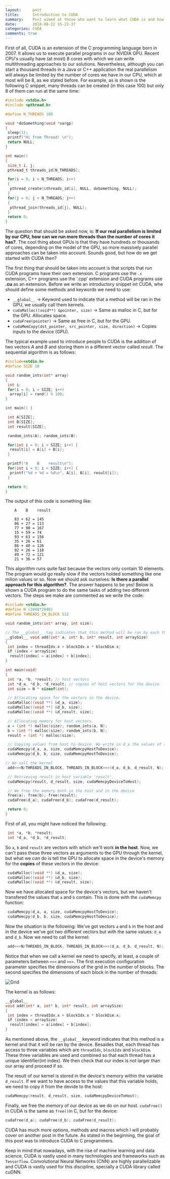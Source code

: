 ```yaml
---
layout:     post
title:      Introduction to CUDA
summary:    Post aimed at those who want to learn what CUDA is and how it works.
date:       2018-08-22 15-23-37
categories: CUDA
comments: true
---
```


First of all, CUDA is an extension of the C programming language born in 2007. It allows us to execute parallel
programs in our NVIDIA GPU. Recent CPU's usually have (at most) 8 cores with which we can write multithreading
approaches to our solutions. Nevertheless, although you can start a thousand threads in a Java or C++ application
the real parallelism will always be limited by the number of cores we have in our CPU, which at most will be 8, as
we stated before. For example, as is shown is the following C snippet, many threads can be created (in this case 100)
but only 8 of them can run at the same time:

```c
#include <stdio.h>
#include <pthread.h>

#define N_THREADS 100

void *doSomething(void *vargp)
{
 sleep(1);
 printf("Hi from Thread! \n");
 return NULL;
}

int main()
{
 size_t i, j;
 pthread_t threads_id[N_THREADS];

 for(i = 0; i < N_THREADS; i++)
 {
  pthread_create(&threads_id[i], NULL, doSomething, NULL);
 }
 for(j = 0; j < N_THREADS; j++)
 {
  pthread_join(threads_id[j], NULL);
 }
 return 0;
}
```

The question that should be asked now, is: **If our real parallelism is limited by our CPU, how can we run more threads
than the number of cores it has?**. The cool thing about GPUs is that they have hundreds or thousands of cores,
depending on the model of the GPU, so more massively parallel approaches can be taken into account. Sounds good, but how
do we get started with CUDA then?

The first thing that should be taken into account is that scripts that run CUDA programs have their own extension.
C programs use the `.c` extension, C++ programs use the '.cpp' extension and CUDA programs use **.cu** as an extension.
Before we write an introductory snippet int CUDA, whe should define some methods and keywords we need to use:

* `__global__` -> Keyword used to indicate that a method will be ran in the GPU, we usually call them kernels.
* `cudaMalloc((void**) &pointer, size)` -> Same as malloc in C, but for the GPU. Allocates space.
* `cudaFree(pointer)` -> Same as free in C, but for the GPU.
* `cudaMemCopy(dst_pointer, src_pointer, size, direction)` -> Copies inputs to the device (GPU).

The typical example used to introduce people to CUDA is the addition of two vectors _A_ and _B_ and storing them in a
different vector called _result_. The sequential algorithm is as follows:

```c
#include<stdio.h>
#define SIZE 10

void random_ints(int* array)
{
 int i;
 for(i = 0; i < SIZE; i++)
  array[i] = rand() % 100;
}

int main() {

 int A[SIZE];
 int B[SIZE];
 int result[SIZE];

 random_ints(A); random_ints(B);

 for(int i = 0; i < SIZE; i++) {
  result[i] = A[i] + B[i];
 }

 printf("A    B    result\n");
 for(int i = 0; i < SIZE; i++) {
  printf("%d + %d = %d\n", A[i], B[i], result[i]);
 }

 return 0;
}
```

The output of this code is something like:

```
    A    B    result

    83 + 62 = 145
    86 + 27 = 113
    77 + 90 = 167
    15 + 59 = 74
    93 + 63 = 156
    35 + 26 = 61
    86 + 40 = 126
    92 + 26 = 118
    49 + 72 = 121
    21 + 36 = 57
```

This algorithm runs quite fast because the vectors only contain 10 elements. The program would go really slow if
the vectors holded something like one milion values or so.
Now we should ask ourselves: **Is there a parallel approach for this algorithm?**. The answer happens to be yes!
Below is shown a CUDA program to do the same tasks of adding two different vectors. The steps we make are commented as
we write the code:

```c
#include <stdio.h>
#define N (2048*2048)
#define THREADS_IN_BLOCK 512

void random_ints(int* array, int size);

// The __global__ tag indicates that this method will be ran by each thread of the GPU.
__global__ void add(int* a, int* b, int* result, int arraySize)
{
 int index = threadIdx.x + blockIdx.x * blockDim.x;
 if (index < arraySize)
  result[index] = a[index] + b[index];
}

int main(void)
{
 int *a, *b, *result; // host vectors
 int *d_a, *d_b, *d_result; // copies of host vectors for the device
 int size = N * sizeof(int);

 // Allocating space for the vectors in the device.
 cudaMalloc((void **) &d_a, size);
 cudaMalloc((void **) &d_b, size);
 cudaMalloc((void **) &d_result, size);

 // Allocating memory for host vectors.
 a = (int *) malloc(size); random_ints(a, N);
 b = (int *) malloc(size); random_ints(b, N);
 result = (int *) malloc(size);

 // Copying values from host to device. We write in d_a the values of a. Same with d_b
 cudaMemcpy(d_a, a, size, cudaMemcpyHostToDevice);
 cudaMemcpy(d_b, b, size, cudaMemcpyHostToDevice);

// We call the kernel
 add<<<N/THREADS_IN_BLOCK, THREADS_IN_BLOCK>>>(d_a, d_b, d_result, N);

 // Retrieving result in host variable 'result'.
 cudaMemcpy(result, d_result, size, cudaMemcpyDeviceToHost);

 // We free the memory both in the host and in the device
 free(a); free(b); free(result);
 cudaFree(d_a); cudaFree(d_b); cudaFree(d_result);

 return 0;
}
```

First of all, you might have noticed the following:

```c
 int *a, *b, *result;
 int *d_a, *d_b, *d_result;
```
So `a`, `b` and `result` are vectors with which we'll work **in the host**. Now, we can't pass these three vectors as
arguments to the GPU through the kernel, but what we _can_ do is tell the GPU to allocate space in the device's memory
for the **copies** of these vectors in the device:

```c
 cudaMalloc((void **) &d_a, size);
 cudaMalloc((void **) &d_b, size);
 cudaMalloc((void **) &d_result, size);
```

Now we have allocated space for the device's vectors, but we haven't transfered the values that `a` and `b` contain.
This is done with the `cudaMemcpy` function:

```c
 cudaMemcpy(d_a, a, size, cudaMemcpyHostToDevice);
 cudaMemcpy(d_b, b, size, cudaMemcpyHostToDevice);
```

Now the situation is the following: We've got vectors `a` and `b` in the host and in the device we've got two different
vectors but with the same values: `d_a` and `d_b`. Now we need to call the kernel:

```c
 add<<<N/THREADS_IN_BLOCK, THREADS_IN_BLOCK>>>(d_a, d_b, d_result, N);
```

Notice that when we call a kernel we need to specify, at least, a couple of parameters between `<<<` and `>>>`. The
first execution configuration parameter specifies the dimensions of the grid in the number of blocks. The second
specifies the dimensions of each block in the number of threads:

![Grid](/images/cuda/grid.jpg)

The kernel is as follows:

```c
__global__
void add(int* a, int* b, int* result, int arraySize)
{
 int index = threadIdx.x + blockIdx.x * blockDim.x;
 if (index < arraySize)
  result[index] = a[index] + b[index];
}
```

As mentioned above, the `__global__` keyword indicates that this method is a kernel and that it will be ran by the
device. Besaides that, each thread has access to three variables which are `threadIdx`, `blockIdx` and `blockDim`. These
three variables are used and combined so that each thread has a unique identifier(int index). We then check that our index
is not larger than our array and proceed if so.

The result of our kernel is stored in the device's memory within the variable `d_result`. If we want to have
access to the values that this variable holds, we need to copy it from the devide to the host:

```c
cudaMemcpy(result, d_result, size, cudaMemcpyDeviceToHost);
```

Finally, we free the memory of our device as we do on our host. `cudaFree()` in CUDA is the same as `free()`in C, but
for the device:

```c
cudaFree(d_a); cudaFree(d_b); cudaFree(d_result);
```

CUDA has much more options, methods and macros which I will probably cover on another post in the future. As stated in
the beginning, the goal of this post was to introduce CUDA to C programmers.

Keep in mind that nowadays, with the rise of machine learning and data science, CUDA is vastly used in many technologies
and frameworks such as `Tensorflow`. Convolutional Neural Networks (CNN) are highly parallelizable and CUDA is vastly used
for this discipline, specially a CUDA library called cuDNN.